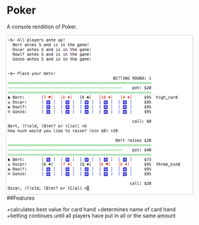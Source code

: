 Poker
=====

A console rendition of Poker.


<img style="float: right; border: 1px solid #ccc" src="cover.png">

##Features

+calculates best value for card hand
+determines name of card hand
+betting continues until all players have put in all or the same amount 
